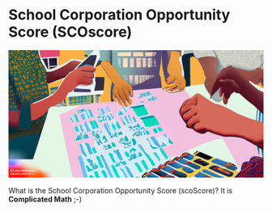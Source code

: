 # School Corporation Opportunity Score (SCOscore)

![An AI generated image of people working with data to understand opportunity for school corporations](images/dos2.jpg)

What is the School Corporation Opportunity Score (scoScore)? It is **Complicated Math** ;-)
